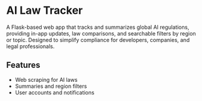 # AI Law Tracker

A Flask-based web app that tracks and summarizes global AI regulations, providing in-app updates, law comparisons, and searchable filters by region or topic. Designed to simplify compliance for developers, companies, and legal professionals.

## Features
- Web scraping for AI laws
- Summaries and region filters
- User accounts and notifications
